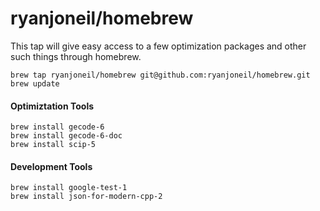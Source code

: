 # ryanjoneil/homebrew

This tap will give easy access to a few optimization packages and other such things through homebrew.

```
brew tap ryanjoneil/homebrew git@github.com:ryanjoneil/homebrew.git
brew update
```

#### Optimiztation Tools

```
brew install gecode-6
brew install gecode-6-doc
brew install scip-5
```

#### Development Tools

```
brew install google-test-1
brew install json-for-modern-cpp-2
```

